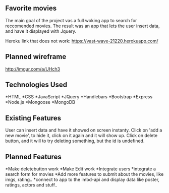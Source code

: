 ## Favorite movies
The main goal of the project vas a full woking app to search for reccomended movies. The result was an app that lets the user insert data, and have it displayed with Jquery.

Heroku link that does not work: https://vast-wave-21220.herokuapp.com/

## Planned wireframe

http://imgur.com/a/UHch3

## Technologies Used
*HTML
*CSS
*JavaScript
*JQuery
*Handlebars
*Bootstrap
*Express
*Node.js
*Mongoose
*MongoDB

## Existing Features
User can insert data and have it showed on screen instanty.
Click on 'add a new movie', to hide it, click on it again and it will show up.
Click on delete button, and it will to try deleting something, but the id is undefined.


## Planned Features
*Make deletebutton work
*Make Edit work
*Integrate users
*integrate a search form for movies
*Add more features to submit about the movies, like imgs, rating..
*connect to app to the imbd-api and display data like poster, ratings, actors and stuff..
